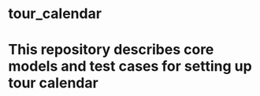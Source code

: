# tour_calendar
This repository describes core models and test cases for setting up tour calendar
=======